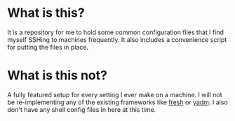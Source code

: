 # What is this?

It is a repository for me to hold some common configuration files that I find myself SSHing to machines frequently.  It also includes a convenience script for putting the files in place.

# What is this not?

A fully featured setup for every setting I ever make on a machine.  I will not be re-implementing any of the existing frameworks like [fresh](https://github.com/freshshell/fresh) or [yadm](https://yadm.io/).  I also don't have any shell config files in here at this time.  